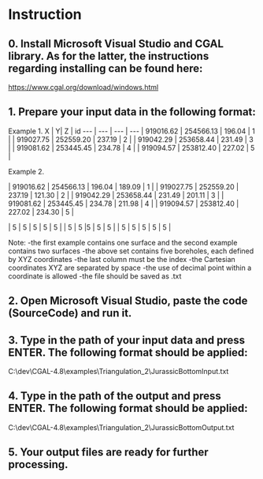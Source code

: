 # Instruction

## 0. Install Microsoft Visual Studio and CGAL library. As for the latter, the instructions regarding installing can be found here:
https://www.cgal.org/download/windows.html

## 1. Prepare your input data in the following format:

Example 1.
X | Y| Z | id
--- | --- | --- | ---
| 919016.62 | 254566.13 | 196.04 | 1 |
| 919027.75 | 252559.20 | 237.19 | 2 |
| 919042.29 | 253658.44 | 231.49 | 3 |
| 919081.62 | 253445.45 | 234.78 | 4 |
| 919094.57 | 253812.40 | 227.02 | 5 |

Example 2.

| 919016.62 | 254566.13 | 196.04 | 189.09 | 1 |
| 919027.75 | 252559.20 | 237.19 | 121.30 | 2 |
| 919042.29 | 253658.44 | 231.49 | 201.11 | 3 |
| 919081.62 | 253445.45 | 234.78 | 211.98 | 4 |
| 919094.57 | 253812.40 | 227.02 | 234.30 | 5 |

|  5 |  5 | 5  | 5  | 5  |
|  5 |  5 |5   |  5 |  5 |
|  5 | 5  | 5  | 5  |  5 |

Note: 
-the first example contains one surface and the second example contains two surfaces
-the above set contains five boreholes, each defined by XYZ coordinates
-the last column must be the index
-the Cartesian coordinates XYZ are separated by space
-the use of decimal point within a coordinate is allowed
-the file should be saved as .txt


## 2. Open Microsoft Visual Studio, paste the code (SourceCode) and run it.

## 3. Type in the path of your input data and press ENTER. The following format should be applied:
C:\dev\CGAL-4.8\examples\Triangulation_2\JurassicBottomInput.txt

## 4. Type in the path of the output and press ENTER. The following format should be applied:
C:\dev\CGAL-4.8\examples\Triangulation_2\JurassicBottomOutput.txt

## 5. Your output files are ready for further processing.
